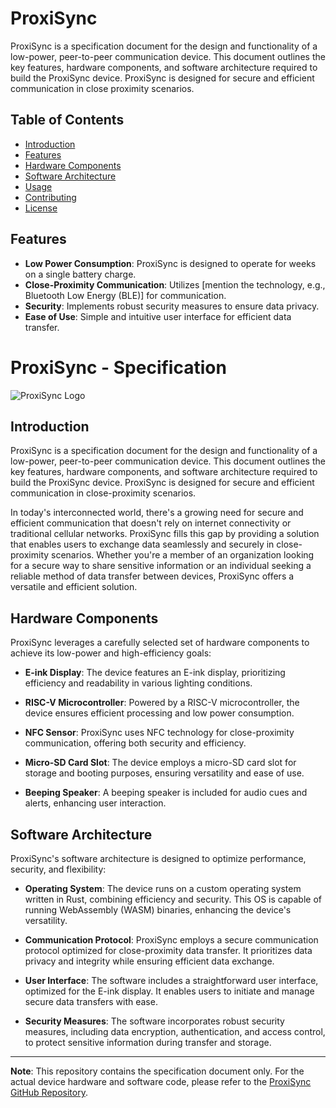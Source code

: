 # ProxiSync

ProxiSync is a specification document for the design and functionality of a low-power, peer-to-peer communication device. This document outlines the key features, hardware components, and software architecture required to build the ProxiSync device. ProxiSync is designed for secure and efficient communication in close proximity scenarios.

## Table of Contents

- [Introduction](#introduction)
- [Features](#features)
- [Hardware Components](#hardware-components)
- [Software Architecture](#software-architecture)
- [Usage](#usage)
- [Contributing](#contributing)
- [License](#license)

## Features

- **Low Power Consumption**: ProxiSync is designed to operate for weeks on a single battery charge.
- **Close-Proximity Communication**: Utilizes [mention the technology, e.g., Bluetooth Low Energy (BLE)] for communication.
- **Security**: Implements robust security measures to ensure data privacy.
- **Ease of Use**: Simple and intuitive user interface for efficient data transfer.

# ProxiSync - Specification

![ProxiSync Logo](link-to-your-logo.png)

## Introduction

ProxiSync is a specification document for the design and functionality of a low-power, peer-to-peer communication device. This document outlines the key features, hardware components, and software architecture required to build the ProxiSync device. ProxiSync is designed for secure and efficient communication in close-proximity scenarios.

In today's interconnected world, there's a growing need for secure and efficient communication that doesn't rely on internet connectivity or traditional cellular networks. ProxiSync fills this gap by providing a solution that enables users to exchange data seamlessly and securely in close-proximity scenarios. Whether you're a member of an organization looking for a secure way to share sensitive information or an individual seeking a reliable method of data transfer between devices, ProxiSync offers a versatile and efficient solution.

## Hardware Components

ProxiSync leverages a carefully selected set of hardware components to achieve its low-power and high-efficiency goals:

- **E-ink Display**: The device features an E-ink display, prioritizing efficiency and readability in various lighting conditions.

- **RISC-V Microcontroller**: Powered by a RISC-V microcontroller, the device ensures efficient processing and low power consumption.

- **NFC Sensor**: ProxiSync uses NFC technology for close-proximity communication, offering both security and efficiency.

- **Micro-SD Card Slot**: The device employs a micro-SD card slot for storage and booting purposes, ensuring versatility and ease of use.

- **Beeping Speaker**: A beeping speaker is included for audio cues and alerts, enhancing user interaction.

## Software Architecture

ProxiSync's software architecture is designed to optimize performance, security, and flexibility:

- **Operating System**: The device runs on a custom operating system written in Rust, combining efficiency and security. This OS is capable of running WebAssembly (WASM) binaries, enhancing the device's versatility.

- **Communication Protocol**: ProxiSync employs a secure communication protocol optimized for close-proximity data transfer. It prioritizes data privacy and integrity while ensuring efficient data exchange.

- **User Interface**: The software includes a straightforward user interface, optimized for the E-ink display. It enables users to initiate and manage secure data transfers with ease.

- **Security Measures**: The software incorporates robust security measures, including data encryption, authentication, and access control, to protect sensitive information during transfer and storage.

---

**Note**: This repository contains the specification document only. For the actual device hardware and software code, please refer to the [ProxiSync GitHub Repository](link-to-your-device-repo).
